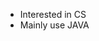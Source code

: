 - Interested in CS
- Mainly use JAVA

<!---
trrt-good/trrt-good is a ✨ special ✨ repository because its `README.md` (this file) appears on your GitHub profile.
You can click the Preview link to take a look at your changes.
--->
